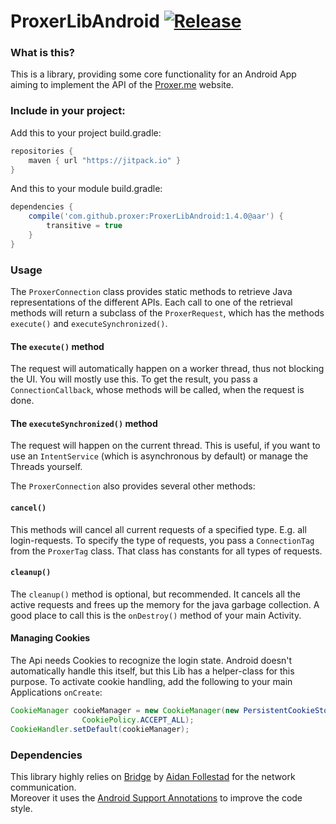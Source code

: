 # ProxerLibAndroid [![Release](https://jitpack.io/v/proxer/ProxerLibAndroid.svg)](https://jitpack.io/#proxer/ProxerLibAndroid)

### What is this?

This is a library, providing some core functionality for an Android App aiming to implement the API of the [Proxer.me](https://proxer.me/) website. 

### Include in your project:

Add this to your project build.gradle:

```groovy
repositories {
    maven { url "https://jitpack.io" }
}
```

And this to your module build.gradle:

```groovy
dependencies {
    compile('com.github.proxer:ProxerLibAndroid:1.4.0@aar') {
        transitive = true
    }
}
```

### Usage

The `ProxerConnection` class provides static methods to retrieve Java representations of the different APIs. Each call to one of the retrieval methods will return a subclass of the `ProxerRequest`, which has the methods `execute()` and `executeSynchronized()`. 

#### The `execute()` method

The request will automatically happen on a worker thread, thus not blocking the UI. You will mostly use this. To get the result, you pass a `ConnectionCallback`, whose methods will be called, when the request is done. 

#### The `executeSynchronized()` method

The request will happen on the current thread. This is useful, if you want to use an `IntentService` (which is asynchronous by default) or manage the Threads yourself.

The `ProxerConnection` also provides several other methods:

#### `cancel()`

This methods will cancel all current requests of a specified type. E.g. all login-requests. To specify the type of requests, you pass a `ConnectionTag` from the `ProxerTag` class. That class has constants for all types of requests.

#### `cleanup()`

The `cleanup()` method is optional, but recommended. It cancels all the active requests and frees up the memory for the java garbage collection. A good place to call this is the `onDestroy()` method of your main Activity.

#### Managing Cookies

The Api needs Cookies to recognize the login state. Android doesn't automatically handle this itself, but this Lib has a helper-class for this purpose.
To activate cookie handling, add the following to your main Applications `onCreate`:

```java
CookieManager cookieManager = new CookieManager(new PersistentCookieStore(this),
                CookiePolicy.ACCEPT_ALL);
CookieHandler.setDefault(cookieManager);
```

### Dependencies

This library highly relies on [Bridge](https://github.com/afollestad/bridge) by [Aidan Follestad](https://github.com/afollestad) for the network communication.  
Moreover it uses the [Android Support Annotations](http://tools.android.com/tech-docs/support-annotations) to improve the code style.
